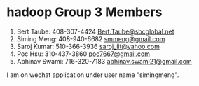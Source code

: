 # hadoop Group 3 Members
1. Bert Taube:    408-307-4424  Bert.Taube@sbcglobal.net
2. Siming Meng:   408-940-6682  smmeng@gmail.com
3. Saroj Kumar:   510-366-3936  saroj_iit@yahoo.com
4. Poc Hsu:       310-437-3860  poc7667@gmail.com
5. Abhinav Swami: 716-320-7183  abhinav.swami21@gmail.com


I am on wechat application under user name "simingmeng". 
